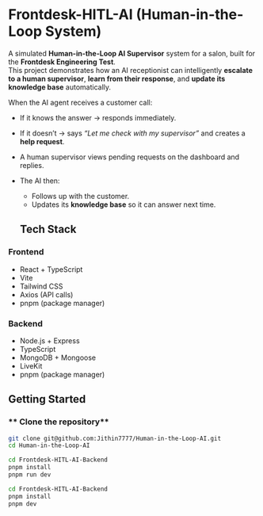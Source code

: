 # Frontdesk-HITL-AI (Human-in-the-Loop System)

A simulated **Human-in-the-Loop AI Supervisor** system for a salon, built for the **Frontdesk Engineering Test**.  
This project demonstrates how an AI receptionist can intelligently **escalate to a human supervisor**, **learn from their response**, and **update its knowledge base** automatically.



When the AI agent receives a customer call:
- If it knows the answer → responds immediately.
- If it doesn’t → says *“Let me check with my supervisor”* and creates a **help request**.
- A human supervisor views pending requests on the dashboard and replies.
- The AI then:
  - Follows up with the customer.
  - Updates its **knowledge base** so it can answer next time.


  ## Tech Stack

### **Frontend**
- React + TypeScript
- Vite
- Tailwind CSS
- Axios (API calls)
- pnpm (package manager)

### **Backend**
- Node.js + Express
- TypeScript
- MongoDB + Mongoose
- LiveKit
- pnpm (package manager)


## Getting Started

### ** Clone the repository**
```bash
git clone git@github.com:Jithin7777/Human-in-the-Loop-AI.git
cd Human-in-the-Loop-AI
```
```bash
cd Frontdesk-HITL-AI-Backend
pnpm install
pnpm run dev
```

```bash
cd Frontdesk-HITL-AI-Backend
pnpm install
pnpm dev
```